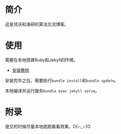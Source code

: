 # 简介

这是领沃和海研的算法交流博客。

# 使用

需要在本地搭建Ruby和Jekyll的环境。

 - [安装教程](https://blog.csdn.net/u010570551/article/details/72455877)

安装完毕之后，需要执行`bundle install`和`bundle update`。

本地编译并运行服务`bundle exec jekyll serve`。

# 附录

提交的时候尽量本地跑跑看看效果。O(∩_∩)O